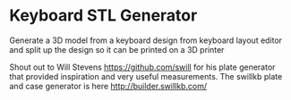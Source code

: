 # Keyboard STL Generator

Generate a 3D model from a keyboard design from keyboard layout editor and split up the design so it can be printed on a 3D printer



Shout out to Will Stevens https://github.com/swill for his plate generator that provided inspiration and very useful measurements. The swillkb plate and case generator is here http://builder.swillkb.com/
